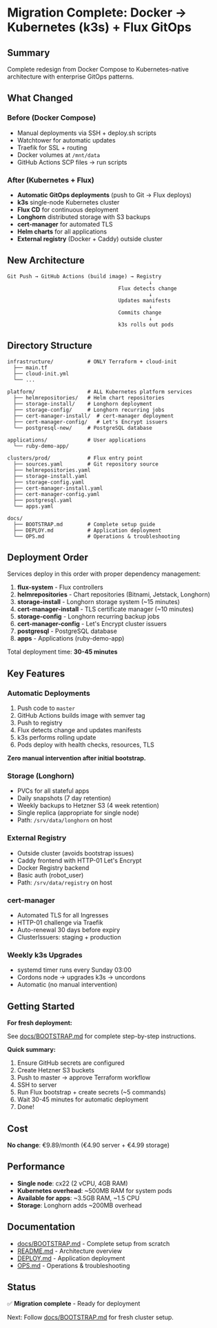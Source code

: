 # Migration Complete: Docker → Kubernetes (k3s) + Flux GitOps

## Summary

Complete redesign from Docker Compose to Kubernetes-native architecture with enterprise GitOps patterns.

## What Changed

### Before (Docker Compose)

- Manual deployments via SSH + deploy.sh scripts
- Watchtower for automatic updates
- Traefik for SSL + routing
- Docker volumes at `/mnt/data`
- GitHub Actions SCP files → run scripts

### After (Kubernetes + Flux)

- **Automatic GitOps deployments** (push to Git → Flux deploys)
- **k3s** single-node Kubernetes cluster
- **Flux CD** for continuous deployment
- **Longhorn** distributed storage with S3 backups
- **cert-manager** for automated TLS
- **Helm charts** for all applications
- **External registry** (Docker + Caddy) outside cluster

## New Architecture

```
Git Push → GitHub Actions (build image) → Registry
                                              ↓
                                    Flux detects change
                                              ↓
                                    Updates manifests
                                              ↓
                                    Commits change
                                              ↓
                                    k3s rolls out pods
```

## Directory Structure

```
infrastructure/           # ONLY Terraform + cloud-init
  ├── main.tf
  ├── cloud-init.yml
  └── ...

platform/                 # ALL Kubernetes platform services
  ├── helmrepositories/   # Helm chart repositories
  ├── storage-install/    # Longhorn deployment
  ├── storage-config/     # Longhorn recurring jobs
  ├── cert-manager-install/  # cert-manager deployment
  ├── cert-manager-config/   # Let's Encrypt issuers
  └── postgresql-new/     # PostgreSQL database

applications/             # User applications
  └── ruby-demo-app/

clusters/prod/            # Flux entry point
  ├── sources.yaml        # Git repository source
  ├── helmrepositories.yaml
  ├── storage-install.yaml
  ├── storage-config.yaml
  ├── cert-manager-install.yaml
  ├── cert-manager-config.yaml
  ├── postgresql.yaml
  └── apps.yaml

docs/
  ├── BOOTSTRAP.md        # Complete setup guide
  ├── DEPLOY.md           # Application deployment
  └── OPS.md              # Operations & troubleshooting
```

## Deployment Order

Services deploy in this order with proper dependency management:

1. **flux-system** - Flux controllers
2. **helmrepositories** - Chart repositories (Bitnami, Jetstack, Longhorn)
3. **storage-install** - Longhorn storage system (~15 minutes)
4. **cert-manager-install** - TLS certificate manager (~10 minutes)
5. **storage-config** - Longhorn recurring backup jobs
6. **cert-manager-config** - Let's Encrypt cluster issuers
7. **postgresql** - PostgreSQL database
8. **apps** - Applications (ruby-demo-app)

Total deployment time: **30-45 minutes**

## Key Features

### Automatic Deployments

1. Push code to `master`
2. GitHub Actions builds image with semver tag
3. Push to registry
4. Flux detects change and updates manifests
5. k3s performs rolling update
6. Pods deploy with health checks, resources, TLS

**Zero manual intervention after initial bootstrap.**

### Storage (Longhorn)

- PVCs for all stateful apps
- Daily snapshots (7 day retention)
- Weekly backups to Hetzner S3 (4 week retention)
- Single replica (appropriate for single node)
- Path: `/srv/data/longhorn` on host

### External Registry

- Outside cluster (avoids bootstrap issues)
- Caddy frontend with HTTP-01 Let's Encrypt
- Docker Registry backend
- Basic auth (robot_user)
- Path: `/srv/data/registry` on host

### cert-manager

- Automated TLS for all Ingresses
- HTTP-01 challenge via Traefik
- Auto-renewal 30 days before expiry
- ClusterIssuers: staging + production

### Weekly k3s Upgrades

- systemd timer runs every Sunday 03:00
- Cordons node → upgrades k3s → uncordons
- Automatic (no manual intervention)

## Getting Started

**For fresh deployment:**

See [docs/BOOTSTRAP.md](docs/BOOTSTRAP.md) for complete step-by-step instructions.

**Quick summary:**

1. Ensure GitHub secrets are configured
2. Create Hetzner S3 buckets
3. Push to master → approve Terraform workflow
4. SSH to server
5. Run Flux bootstrap + create secrets (~5 commands)
6. Wait 30-45 minutes for automatic deployment
7. Done!

## Cost

**No change**: €9.89/month (€4.90 server + €4.99 storage)

## Performance

- **Single node**: cx22 (2 vCPU, 4GB RAM)
- **Kubernetes overhead**: ~500MB RAM for system pods
- **Available for apps**: ~3.5GB RAM, ~1.5 CPU
- **Storage**: Longhorn adds ~200MB overhead

## Documentation

- [docs/BOOTSTRAP.md](docs/BOOTSTRAP.md) - Complete setup from scratch
- [README.md](README.md) - Architecture overview
- [DEPLOY.md](DEPLOY.md) - Application deployment
- [OPS.md](OPS.md) - Operations & troubleshooting

## Status

✅ **Migration complete** - Ready for deployment

Next: Follow [docs/BOOTSTRAP.md](docs/BOOTSTRAP.md) for fresh cluster setup.
